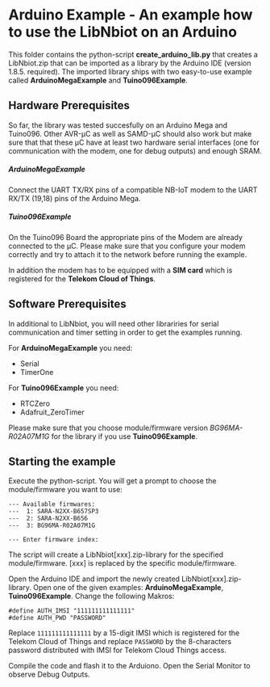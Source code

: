 # Arduino Example - An example how to use the LibNbiot on an Arduino

This folder contains the python-script **create_arduino_lib.py** that creates a LibNbiot.zip that can be imported as 
a library by the Arduino IDE (version 1.8.5. required). The imported library ships with two easy-to-use example called
**ArduinoMegaExample** and **Tuino096Example**. 

## Hardware Prerequisites

So far, the library was tested succesfully on an Arduino Mega and Tuino096. Other AVR-µC as well as SAMD-µC should also work but make sure that that 
these µC have at least two hardware serial interfaces (one for communication with the modem, one for debug outputs) 
and enough SRAM.

##### ArduinoMegaExample
Connect the UART TX/RX pins of a compatible NB-IoT modem to the UART RX/TX (19,18) pins of the Arduino Mega.
##### Tuino096Example
On the Tuino096 Board the appropriate pins of the Modem are already connected to the µC. Please make sure that you configure your modem correctly and try to attach it to the network before running the example.

In addition the modem has to be equipped with a **SIM card** which is registered for the **Telekom Cloud of Things**. 

## Software Prerequisites

In additional to LibNbiot, you will need other librariries for serial communication and timer setting in order to get the examples running.

For **ArduinoMegaExample** you need:
* Serial 
* TimerOne

For **Tuino096Example** you need:
* RTCZero
* Adafruit_ZeroTimer

Please make sure that you choose module/firmware version *BG96MA-R02A07M1G* for the library if you use **Tuino096Example**.

## Starting the example

Execute the python-script. You will get a prompt to choose the module/firmware you want to use:

    --- Available firmwares:
    ---  1: SARA-N2XX-B657SP3   
    ---  2: SARA-N2XX-B656
    ---  3: BG96MA-R02A07M1G      
    
    --- Enter firmware index: 
 
The script will create a LibNbiot[xxx].zip-library for the specified module/firmware. [xxx] is replaced by the specific module/firmware.

Open the Arduino IDE and import the newly created LibNbiot[xxx].zip-library. Open
one of the given examples: **ArduinoMegaExample**, **Tuino096Example**. Change the following Makros:

    #define AUTH_IMSI "111111111111111"
    #define AUTH_PWD "PASSWORD"

Replace `111111111111111` by a 15-digit IMSI which is registered for the Telekom Cloud of Things and
replace `PASSWORD` by the 8-characters password distributed with IMSI for Telekom Cloud Things access.

Compile the code and flash it to the Arduiono. Open the Serial Monitor to observe Debug Outputs.
